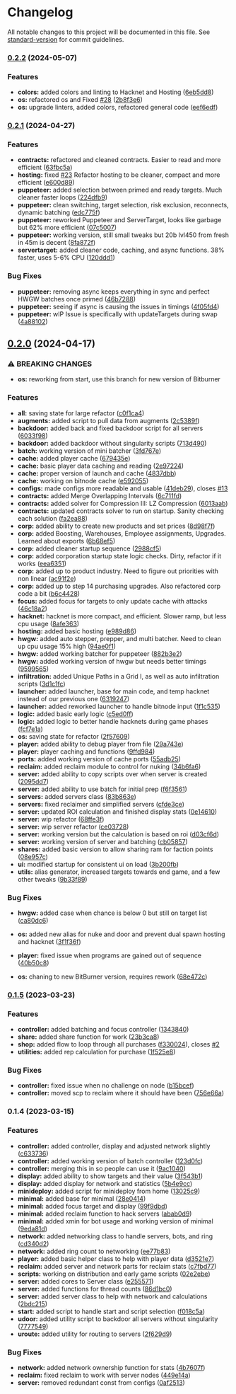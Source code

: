 # Changelog

All notable changes to this project will be documented in this file. See [standard-version](https://github.com/conventional-changelog/standard-version) for commit guidelines.

### [0.2.2](https://github.com/xjonsson/bitburner-scripts/compare/v0.2.1...v0.2.2) (2024-05-07)


### Features

* **colors:** added colors and linting to Hacknet and Hosting ([6eb5dd8](https://github.com/xjonsson/bitburner-scripts/commit/6eb5dd8e54be6da4163062f2338f4c4b7e28a1ed))
* **os:** refactored os and Fixed [#28](https://github.com/xjonsson/bitburner-scripts/issues/28) ([2b8f3e6](https://github.com/xjonsson/bitburner-scripts/commit/2b8f3e6f3ed348279f1aae6c85a89fa97b3f6dd1))
* **os:** upgrade linters, added colors, refactored general code ([eef6edf](https://github.com/xjonsson/bitburner-scripts/commit/eef6edfb882cdb0512f1f66814b69e5408c03957))

### [0.2.1](https://github.com/xjonsson/bitburner-scripts/compare/v0.2.0...v0.2.1) (2024-04-27)


### Features

* **contracts:** refactored and cleaned contracts. Easier to read and more efficient ([63fbc5a](https://github.com/xjonsson/bitburner-scripts/commit/63fbc5a2983f3c93de06ada2c9d0d3641f651fa1))
* **hosting:** fixed [#23](https://github.com/xjonsson/bitburner-scripts/issues/23) Refactor hosting to be cleaner, compact and more efficient ([e600d89](https://github.com/xjonsson/bitburner-scripts/commit/e600d8925ef4a6b420a2677f1342e992893ae399))
* **puppeteer:** added selection between primed and ready targets. Much cleaner faster loops ([224dfb9](https://github.com/xjonsson/bitburner-scripts/commit/224dfb9626d0c66a047fd5244b91d902b6cbd72c))
* **puppeteer:** clean switching, target selection, risk exclusion, reconnects, dynamic batching ([edc775f](https://github.com/xjonsson/bitburner-scripts/commit/edc775f9c2a86da76c634b4bc85e466a025d8473))
* **puppeteer:** reworked Puppeteer and ServerTarget, looks like garbage but 62% more efficient ([07c5007](https://github.com/xjonsson/bitburner-scripts/commit/07c5007f913c94676c97f1d8849744b44f5e95d6))
* **puppeteer:** working version, still small tweaks but 20b lvl450 from fresh in 45m is decent ([8fa872f](https://github.com/xjonsson/bitburner-scripts/commit/8fa872f31e7b5ab34b77e82d048aa8dda624dcd0))
* **servertarget:** added cleaner code, caching, and async functions. 38% faster, uses 5-6% CPU ([120ddd1](https://github.com/xjonsson/bitburner-scripts/commit/120ddd12ccc3d287078294a6173f5d86ac762222))


### Bug Fixes

* **puppeteer:** removing async keeps everything in sync and perfect HWGW batches once primed ([46b7288](https://github.com/xjonsson/bitburner-scripts/commit/46b7288a34577eaaa880ff7f171113493bebca2f))
* **puppeteer:** seeing if async is causing the issues in timings ([4f05fd4](https://github.com/xjonsson/bitburner-scripts/commit/4f05fd41912d81c3b58eaa4e0570ba2947e2cfda))
* **puppeteer:** wIP Issue is specifically with updateTargets during swap ([4a88102](https://github.com/xjonsson/bitburner-scripts/commit/4a88102f3ac91056e5a7a2276c2ae38f7d959f56))

## [0.2.0](https://github.com/xjonsson/bitburner-scripts/compare/v0.1.5...v0.2.0) (2024-04-17)


### ⚠ BREAKING CHANGES

* **os:** reworking from start, use this branch for new version of Bitburner

### Features

* **all:** saving state for large refactor ([c0f1ca4](https://github.com/xjonsson/bitburner-scripts/commit/c0f1ca4f9e7821c11d3c0f17fe51b1fdf417ee4b))
* **augments:** added script to pull data from augments ([2c5389f](https://github.com/xjonsson/bitburner-scripts/commit/2c5389f04dfa1a6e166d83561f8edcd14c2e3745))
* **backdoor:** added back and fixed backdoor script for all servers ([6033f98](https://github.com/xjonsson/bitburner-scripts/commit/6033f98be372f9d9706534d66f081f9d862f2a54))
* **backdoor:** added backdoor without singularity scripts ([713d490](https://github.com/xjonsson/bitburner-scripts/commit/713d490cbd5458962cc6e3b86a15d609ad4542dd))
* **batch:** working version of mini batcher ([3fd767e](https://github.com/xjonsson/bitburner-scripts/commit/3fd767e3c861ee38b512355ce64fe39d62688152))
* **cache:** added player cache ([679435e](https://github.com/xjonsson/bitburner-scripts/commit/679435e078a122d829f0ee128d54735e6c8ce932))
* **cache:** basic player data caching and reading ([2e97224](https://github.com/xjonsson/bitburner-scripts/commit/2e97224be227d1d6cf303ccf43ac686589022f3c))
* **cache:** proper version of launch and cache ([4837dbb](https://github.com/xjonsson/bitburner-scripts/commit/4837dbb82351d5925e519aa714e48f860bd43447))
* **cache:** working on bitnode cache ([e592055](https://github.com/xjonsson/bitburner-scripts/commit/e592055c15e89731d4b603cc70fbf5e858f56ad2))
* **configs:** made configs more readable and usable ([41deb29](https://github.com/xjonsson/bitburner-scripts/commit/41deb29b05d1b9fba6e029744780608db2836eb9)), closes [#13](https://github.com/xjonsson/bitburner-scripts/issues/13)
* **contracts:** added Merge Overlapping Intervals ([6c711fd](https://github.com/xjonsson/bitburner-scripts/commit/6c711fd8ab4e6c0a1aa9ea7348c193e70ffd1fef))
* **contracts:** added solver for Compression III: LZ Compression ([6013aab](https://github.com/xjonsson/bitburner-scripts/commit/6013aabde4f9223170dd2ed82cc948a849e24a9d))
* **contracts:** updated contracts solver to run on startup. Sanity checking each solution ([fa2ea88](https://github.com/xjonsson/bitburner-scripts/commit/fa2ea88ad00d2a94d4d60e4919eddd8fb7f45aff))
* **corp:** added ability to create new products and set prices ([8d98f7f](https://github.com/xjonsson/bitburner-scripts/commit/8d98f7f3b5662001d3894d4ad3c1ca00bdfe278a))
* **corp:** added Boosting, Warehouses, Employee assignments, Upgrades. Learned about exports ([6b68ef5](https://github.com/xjonsson/bitburner-scripts/commit/6b68ef5b595c550ffa4668154c18306cda8b497c))
* **corp:** added cleaner startup sequence ([2988cf5](https://github.com/xjonsson/bitburner-scripts/commit/2988cf572962fa36d7f139025fc2c78475eaaf5e))
* **corp:** added corporation startup state logic checks. Dirty, refactor if it works ([eea6351](https://github.com/xjonsson/bitburner-scripts/commit/eea63511c3541280b7de014024ae9e83da27cded))
* **corp:** added up to product industry. Need to figure out priorities with non linear ([ac91f2e](https://github.com/xjonsson/bitburner-scripts/commit/ac91f2e3b5c5735bcad56f1695fc8edbc38bf920))
* **corp:** added up to step 14 purchasing upgrades. Also refactored corp code a bit ([b6c4428](https://github.com/xjonsson/bitburner-scripts/commit/b6c4428ac31ffb0c91866c3d50b913023f85d540))
* **focus:** added focus for targets to only update cache with attacks ([46c18a2](https://github.com/xjonsson/bitburner-scripts/commit/46c18a238d8294e16b0a1b313ee01b9f02a6fc30))
* **hacknet:** hacknet is more compact, and efficient. Slower ramp, but less cpu usage ([8afe363](https://github.com/xjonsson/bitburner-scripts/commit/8afe363ac2d4ffe1382cf6b686778807a122bd9c))
* **hosting:** added basic hosting ([e989d86](https://github.com/xjonsson/bitburner-scripts/commit/e989d86ba78af31be8b85e3b1ee0ce3cdfcffc5c))
* **hwgw:** added auto stepper, prepper, and multi batcher. Need to clean up cpu usage 15% high ([94ae0f1](https://github.com/xjonsson/bitburner-scripts/commit/94ae0f1f27bdac51cd741b664c1861b6aab686a4))
* **hwgw:** added working batcher for puppeteer ([882b3e2](https://github.com/xjonsson/bitburner-scripts/commit/882b3e2d8b2187a0b03ea12145b982e1d8c705c7))
* **hwgw:** added working version of hwgw but needs better timings ([9599565](https://github.com/xjonsson/bitburner-scripts/commit/9599565e24e4edf9163f0053366554e9213b6088))
* **infiltration:** added Unique Paths in a Grid I, as well as auto infiltration scripts ([3d1c1fc](https://github.com/xjonsson/bitburner-scripts/commit/3d1c1fc54d1448b7fc414d9b3cf575d8e7d34579))
* **launcher:** added launcher, base for main code, and temp hacknet instead of our previous one ([6319247](https://github.com/xjonsson/bitburner-scripts/commit/6319247345ba36971a5ddce25ad312cd4db17bdb))
* **launcher:** added reworked launcher to handle bitnode input ([1f1c535](https://github.com/xjonsson/bitburner-scripts/commit/1f1c535400f3ab58257f56c69e518d18270e5017))
* **logic:** added basic early logic ([c5ed0ff](https://github.com/xjonsson/bitburner-scripts/commit/c5ed0ff43bce278facd7730e0858bc50c3696545))
* **logic:** added logic to better handle hacknets during game phases ([fcf7e1a](https://github.com/xjonsson/bitburner-scripts/commit/fcf7e1ac04e7f48d97c223d8c3af2a67ad9a2298))
* **os:** saving state for refactor ([2f57609](https://github.com/xjonsson/bitburner-scripts/commit/2f57609888cfbdf4c954ad6dad1f1f70b381d51d))
* **player:** added ability to debug player from file ([29a743e](https://github.com/xjonsson/bitburner-scripts/commit/29a743ecb28f601898752cff5170fd412e5251c4))
* **player:** player caching and functions ([9ffd984](https://github.com/xjonsson/bitburner-scripts/commit/9ffd9849a4d2296de9c7b531848e3711898e1334))
* **ports:** added working version of cache ports ([55adb25](https://github.com/xjonsson/bitburner-scripts/commit/55adb25c737ae921c5dea7a36efe8be252f4d679))
* **reclaim:** added reclaim module to control for nuking ([34b6fa6](https://github.com/xjonsson/bitburner-scripts/commit/34b6fa68c54d4232a0dc448a89e1d443bbc4e791))
* **server:** added ability to copy scripts over when server is created ([2095dd7](https://github.com/xjonsson/bitburner-scripts/commit/2095dd708b1fa8d1090dc5bd12ad7090cb0c4d03))
* **server:** added ability to use batch for initial prep ([f6f3561](https://github.com/xjonsson/bitburner-scripts/commit/f6f35615bf1536fa4aec9213aeb4960982d1e7e7))
* **servers:** added servers class ([83b863e](https://github.com/xjonsson/bitburner-scripts/commit/83b863ed4bb5df6658f0cd80dce3c884b43ab009))
* **servers:** fixed reclaimer and simplified servers ([cfde3ce](https://github.com/xjonsson/bitburner-scripts/commit/cfde3cef589892ca80d4bafb2fd9ecfa36ea9255))
* **server:** updated ROI calculation and finished display stats ([0e14610](https://github.com/xjonsson/bitburner-scripts/commit/0e146106de2e7e6b3d0ea082ab54cc9f3084eaa6))
* **server:** wip refactor ([68ffe3f](https://github.com/xjonsson/bitburner-scripts/commit/68ffe3f6578b33549e04bf79a3279f92f4ae2152))
* **server:** wip server refactor ([ce03728](https://github.com/xjonsson/bitburner-scripts/commit/ce0372826eb06868136355081877dd2d2554c8c6))
* **server:** working version but the calculation is based on roi ([d03cf6d](https://github.com/xjonsson/bitburner-scripts/commit/d03cf6dccb74299906f99b351934f41e1577c607))
* **server:** working version of server and batching ([cb05857](https://github.com/xjonsson/bitburner-scripts/commit/cb05857660caf91042da09aab89f8e581c5711f7))
* **shares:** added basic version to allow sharing ram for faction points ([08e957c](https://github.com/xjonsson/bitburner-scripts/commit/08e957c8eeffaa81257d2c07736db4a9c3a98c9a))
* **ui:** modified startup for consistent ui on load ([3b200fb](https://github.com/xjonsson/bitburner-scripts/commit/3b200fbd0267241f21e44b2cbf59309f5f045c8b))
* **utils:** alias generator, increased targets towards end game, and a few other tweaks ([9b33f89](https://github.com/xjonsson/bitburner-scripts/commit/9b33f897fe96e713efb0c57cdc4578551bf4356c))


### Bug Fixes

* **hwgw:** added case when chance is below 0 but still on target list ([ca80dc6](https://github.com/xjonsson/bitburner-scripts/commit/ca80dc6fc64e77cfa687284d6796686f480c1c9c))
* **os:** added new alias for nuke and door and prevent dual spawn hosting and hacknet ([3f1f36f](https://github.com/xjonsson/bitburner-scripts/commit/3f1f36f0cdeb17e6a744e821f24a3c7a52be87a7))
* **player:** fixed issue when programs are gained out of sequence ([40b50c8](https://github.com/xjonsson/bitburner-scripts/commit/40b50c86e13b95cecd4d942d95b2f1085eba97d6))


* **os:** chaning to new BitBurner version, requires rework ([68e472c](https://github.com/xjonsson/bitburner-scripts/commit/68e472c3d8d1bd03f58fd41c7563f3e8f33e63e2))

### [0.1.5](https://github.com/xjonsson/bitburner-scripts/compare/v0.1.4...v0.1.5) (2023-03-23)


### Features

* **controller:** added batching and focus controller ([1343840](https://github.com/xjonsson/bitburner-scripts/commit/1343840eba49142634102938447d6a757706820c))
* **share:** added share function for work ([23b3ca8](https://github.com/xjonsson/bitburner-scripts/commit/23b3ca8fca4537fc031d6d0a64e1ccfdd64e9e47))
* **shop:** added flow to loop through all purchases ([f330024](https://github.com/xjonsson/bitburner-scripts/commit/f33002489db503cf4ea30894fba2b711dbb078cd)), closes [#2](https://github.com/xjonsson/bitburner-scripts/issues/2)
* **utilities:** added rep calculation for purchase ([1f525e8](https://github.com/xjonsson/bitburner-scripts/commit/1f525e8c7c0f867875dd408d21ae515c4a6513bd))


### Bug Fixes

* **controller:** fixed issue when no challenge on node ([b15bcef](https://github.com/xjonsson/bitburner-scripts/commit/b15bcefb4ea095d060797bc2ec76bce196a0fcfa))
* **controller:** moved scp to reclaim where it should have been ([756e66a](https://github.com/xjonsson/bitburner-scripts/commit/756e66ae8bcbadc1ae91454afa614bf5e9d5f1cd))

### 0.1.4 (2023-03-15)


### Features

* **controller:** added controller, display and adjusted network slightly ([c633736](https://github.com/xjonsson/bitburner-scripts/commit/c6337369958f92d2c12bf45de07032fcafde4934))
* **controller:** added working version of batch controller ([123d0fc](https://github.com/xjonsson/bitburner-scripts/commit/123d0fcd881cf5efbe492068bfd345b87e17ea43))
* **controller:** merging this in so people can use it ([9ac1040](https://github.com/xjonsson/bitburner-scripts/commit/9ac10409dfb27e37c9a46cfd9d5b4aecd48b550c))
* **display:** added ability to show targets and their value ([3f543b1](https://github.com/xjonsson/bitburner-scripts/commit/3f543b17288abffc6937266265bb96e7c0e2b43a))
* **display:** added display for network and statistics ([5b4e9cc](https://github.com/xjonsson/bitburner-scripts/commit/5b4e9ccd45802e12e863c02c2a5e34de1c0886eb))
* **minideploy:** added script for minideploy from home ([13025c9](https://github.com/xjonsson/bitburner-scripts/commit/13025c9652122b3ee763b6e244a6eadbcdd694ba))
* **minimal:** added base for minimal ([28e0414](https://github.com/xjonsson/bitburner-scripts/commit/28e04141c1084fea7afe178a11eca5f7a5180e93))
* **minimal:** added focus target and display ([99f9dbd](https://github.com/xjonsson/bitburner-scripts/commit/99f9dbdf529670e5453a524b868c0fe896e90c94))
* **minimal:** added reclaim function to hack servers ([abab0d9](https://github.com/xjonsson/bitburner-scripts/commit/abab0d939dc400a556a35f08495a3fe57338cbf3))
* **minimal:** added xmin for bot usage and working version of minimal ([9eda81d](https://github.com/xjonsson/bitburner-scripts/commit/9eda81de7db94fd4acf201c19a65fb0dab6ff42b))
* **network:** added networking class to handle servers, bots, and ring ([cd340d2](https://github.com/xjonsson/bitburner-scripts/commit/cd340d2ea0e51144791c0c84c46ff55431c08311))
* **network:** added ring count to networking ([ee77b83](https://github.com/xjonsson/bitburner-scripts/commit/ee77b83b70fb8230e6cfc8e314adb7225d9fea18))
* **player:** added basic helper class to help with player data ([d3521e7](https://github.com/xjonsson/bitburner-scripts/commit/d3521e7a0593776fa5aed2a09559a619b1ec2283))
* **reclaim:** added server and network parts for reclaim stats ([c7fbd77](https://github.com/xjonsson/bitburner-scripts/commit/c7fbd77d5d0363f2ee590f451900c55570177cf6))
* **scripts:** working on distribution and early game scripts ([02e2ebe](https://github.com/xjonsson/bitburner-scripts/commit/02e2ebe806d0e0b76e7b6ca2af3436d0767f566b))
* **server:** added cores to Server class ([e255571](https://github.com/xjonsson/bitburner-scripts/commit/e255571d16f077286766c87b6f21c87611ba690b))
* **server:** added functions for thread counts ([86d1bc0](https://github.com/xjonsson/bitburner-scripts/commit/86d1bc0d0df1e92e31f44ee7051afdb10db91a04))
* **server:** added server class to help with network and calculations ([2bdc215](https://github.com/xjonsson/bitburner-scripts/commit/2bdc2152d94ae611dd392f91b97edfe24023efab))
* **start:** added script to handle start and script selection ([f018c5a](https://github.com/xjonsson/bitburner-scripts/commit/f018c5af89294824a28b2d25d7d3d8bd22e57f76))
* **udoor:** added utility script to backdoor all servers without singularity ([7777549](https://github.com/xjonsson/bitburner-scripts/commit/777754960e5d36062aec902947a88823e9a8ca1b))
* **uroute:** added utility for routing to servers ([2f629d9](https://github.com/xjonsson/bitburner-scripts/commit/2f629d9a198dc8c8a4ba77dcda712c26bdd0fe66))


### Bug Fixes

* **network:** added network ownership function for stats ([4b7607f](https://github.com/xjonsson/bitburner-scripts/commit/4b7607f528b93a31890389b37d7a01abf82779e9))
* **reclaim:** fixed reclaim to work with server nodes ([449e14a](https://github.com/xjonsson/bitburner-scripts/commit/449e14a655657148f17d77f2a70bbeb9baebaa99))
* **server:** removed redundant const from configs ([0af2513](https://github.com/xjonsson/bitburner-scripts/commit/0af25133f2c0f21f6001feb4ca1b372412838564))
